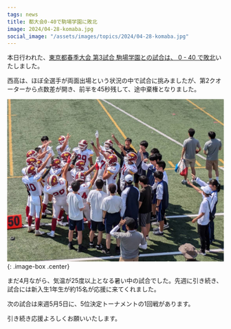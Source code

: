 ```yaml
---
tags: news
title: 都大会0-40で駒場学園に敗北
image: 2024/04-28-komaba.jpg
social_image: "/assets/images/topics/2024/04-28-komaba.jpg"
---
```


本日行われた、[東京都春季大会 第3試合 駒場学園との試合は、 0 - 40 で敗北](/game/2024/2024-04-28-komaba.html)いたしました。

西高は、ほぼ全選手が両面出場という状況の中で試合に挑みましたが、第2クオーターから点数差が開き、前半を45秒残して、途中棄権となりました。

![試合風景写真](/assets/images/topics/2024/04-28-komaba-large.jpg)
{: .image-box .center}

まだ4月ながら、気温が25度以上となる暑い中の試合でした。先週に引き続き、試合には新入生1年生が約15名が応援に来てくれました。

次の試合は来週5月5日に、5位決定トーナメントの1回戦があります。

引き続き応援よろしくお願いいたします。

